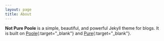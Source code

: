```yaml
---
layout: page
title: About
---
```


**Not Pure Poole** is a simple, beautiful, and powerful Jekyll theme for blogs. It is built on [Poole](https://github.com/poole/poole){:target="_blank"} and [Pure](https://purecss.io/){:target="_blank"}.